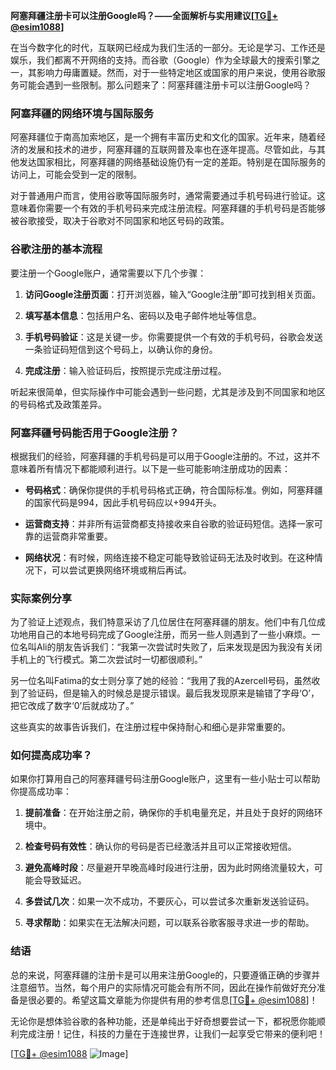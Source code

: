 **阿塞拜疆注册卡可以注册Google吗？——全面解析与实用建议[[TG💪+ @esim1088](https://t.me/s/esim1088)]**

在当今数字化的时代，互联网已经成为我们生活的一部分。无论是学习、工作还是娱乐，我们都离不开网络的支持。而谷歌（Google）作为全球最大的搜索引擎之一，其影响力毋庸置疑。然而，对于一些特定地区或国家的用户来说，使用谷歌服务可能会遇到一些限制。那么问题来了：阿塞拜疆注册卡可以注册Google吗？

### 阿塞拜疆的网络环境与国际服务

阿塞拜疆位于南高加索地区，是一个拥有丰富历史和文化的国家。近年来，随着经济的发展和技术的进步，阿塞拜疆的互联网普及率也在逐年提高。尽管如此，与其他发达国家相比，阿塞拜疆的网络基础设施仍有一定的差距。特别是在国际服务的访问上，可能会受到一定的限制。

对于普通用户而言，使用谷歌等国际服务时，通常需要通过手机号码进行验证。这意味着你需要一个有效的手机号码来完成注册流程。阿塞拜疆的手机号码是否能够被谷歌接受，取决于谷歌对不同国家和地区号码的政策。

### 谷歌注册的基本流程

要注册一个Google账户，通常需要以下几个步骤：

1. **访问Google注册页面**：打开浏览器，输入“Google注册”即可找到相关页面。
   
2. **填写基本信息**：包括用户名、密码以及电子邮件地址等信息。

3. **手机号码验证**：这是关键一步。你需要提供一个有效的手机号码，谷歌会发送一条验证码短信到这个号码上，以确认你的身份。

4. **完成注册**：输入验证码后，按照提示完成注册过程。

听起来很简单，但实际操作中可能会遇到一些问题，尤其是涉及到不同国家和地区的号码格式及政策差异。

### 阿塞拜疆号码能否用于Google注册？

根据我们的经验，阿塞拜疆的手机号码是可以用于Google注册的。不过，这并不意味着所有情况下都能顺利进行。以下是一些可能影响注册成功的因素：

- **号码格式**：确保你提供的手机号码格式正确，符合国际标准。例如，阿塞拜疆的国家代码是994，因此手机号码应以+994开头。
  
- **运营商支持**：并非所有运营商都支持接收来自谷歌的验证码短信。选择一家可靠的运营商非常重要。

- **网络状况**：有时候，网络连接不稳定可能导致验证码无法及时收到。在这种情况下，可以尝试更换网络环境或稍后再试。

### 实际案例分享

为了验证上述观点，我们特意采访了几位居住在阿塞拜疆的朋友。他们中有几位成功地用自己的本地号码完成了Google注册，而另一些人则遇到了一些小麻烦。一位名叫Ali的朋友告诉我们：“我第一次尝试时失败了，后来发现是因为我没有关闭手机上的飞行模式。第二次尝试时一切都很顺利。”

另一位名叫Fatima的女士则分享了她的经验：“我用了我的Azercell号码，虽然收到了验证码，但是输入的时候总是提示错误。最后我发现原来是输错了字母‘O’，把它改成了数字‘0’后就成功了。”

这些真实的故事告诉我们，在注册过程中保持耐心和细心是非常重要的。

### 如何提高成功率？

如果你打算用自己的阿塞拜疆号码注册Google账户，这里有一些小贴士可以帮助你提高成功率：

1. **提前准备**：在开始注册之前，确保你的手机电量充足，并且处于良好的网络环境中。

2. **检查号码有效性**：确认你的号码是否已经激活并且可以正常接收短信。

3. **避免高峰时段**：尽量避开早晚高峰时段进行注册，因为此时网络流量较大，可能会导致延迟。

4. **多尝试几次**：如果一次不成功，不要灰心，可以尝试多次重新发送验证码。

5. **寻求帮助**：如果实在无法解决问题，可以联系谷歌客服寻求进一步的帮助。

### 结语

总的来说，阿塞拜疆的注册卡是可以用来注册Google的，只要遵循正确的步骤并注意细节。当然，每个用户的实际情况可能会有所不同，因此在操作前做好充分准备是很必要的。希望这篇文章能为你提供有用的参考信息[[TG💪+ @esim1088](https://t.me/s/esim1088)]！

无论你是想体验谷歌的各种功能，还是单纯出于好奇想要尝试一下，都祝愿你能顺利完成注册！记住，科技的力量在于连接世界，让我们一起享受它带来的便利吧！

[[TG💪+ @esim1088](https://t.me/s/esim1088) ![Image](https://i.postimg.cc/4NQfJmqS/Snipaste-2025-05-13-00-14-12.png)]